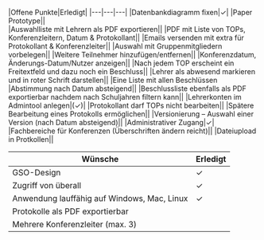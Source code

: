 |Offene Punkte|Erledigt|
|---|---|---|
|Datenbankdiagramm fixen|✓|
|Paper Prototype||												
|Auswahlliste mit Lehrern als PDF exportieren||
|PDF mit Liste von TOPs, Konferenzleitern, Datum & Protokollant||
|Emails versenden mit extra für Protokollant & Konferenzleiter||
|Auswahl mit Gruppenmitgliedern vorbelegen||
|Weitere Teilnehmer hinzufügen/entfernen||
|Konferenzdatum, Änderungs-Datum/Nutzer anzeigen||
|Nach jedem TOP erscheint ein Freitextfeld und dazu noch ein Beschluss||
|Lehrer als abwesend markieren und in roter Schrift darstellen||
|Eine Liste mit allen Beschlüssen |Abstimmung nach Datum absteigend||
|Beschlussliste ebenfalls als PDF exportierbar nachdem nach Schuljahren filtern kann||
|Lehrerkonten im Admintool anlegen|(✓)|
|Protokollant darf TOPs nicht bearbeiten||
|Spätere Bearbeitung eines Protokolls ermöglichen||
|Versionierung – Auswahl einer Version (nach Datum absteigend)||
|Administrativer Zugang|✓|
|Fachbereiche für Konferenzen (Überschriften ändern reicht)||
|Dateiupload in Protkollen||

|Wünsche|Erledigt|
|---|---|
|GSO-Design|✓|
|Zugriff von überall|✓|
|Anwendung lauffähig auf Windows, Mac, Linux|✓|
|Protokolle als PDF exportierbar||						
|Mehrere Konferenzleiter (max. 3)||

